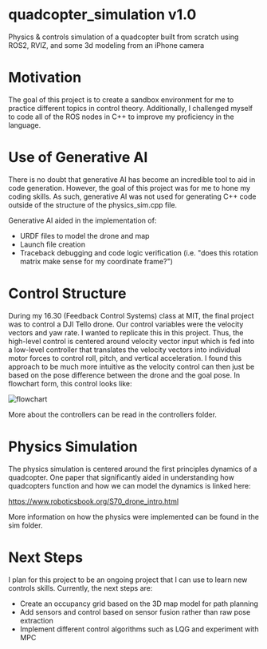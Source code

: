 # quadcopter_simulation v1.0
Physics &amp; controls simulation of a quadcopter built from scratch using ROS2, RVIZ, and some 3d modeling from an iPhone camera

# Motivation

The goal of this project is to create a sandbox environment for me to practice different topics in control theory. Additionally, I challenged myself to code all of the ROS nodes in C++ to improve my proficiency in the language.

# Use of Generative AI

There is no doubt that generative AI has become an incredible tool to aid in code generation. However, the goal of this project was for me to hone my coding skills. As such, generative AI was not used for generating C++ code outside of the structure of the physics_sim.cpp file.

Generative AI aided in the implementation of:

- URDF files to model the drone and map
- Launch file creation
- Traceback debugging and code logic verification (i.e. "does this rotation matrix make sense for my coordinate frame?")

# Control Structure

During my 16.30 (Feedback Control Systems) class at MIT, the final project was to control a DJI Tello drone. Our control variables were the velocity vectors and yaw rate. I wanted to replicate this in this project. Thus, the high-level control is centered around velocity vector input which is fed into a low-level controller that translates the velocity vectors into individual motor forces to control roll, pitch, and vertical acceleration. I found this approach to be much more intuitive as the velocity control can then just be based on the pose difference between the drone and the goal pose. In flowchart form, this control looks like:

![flowchart](https://github.com/user-attachments/assets/72e4a0de-c771-4d85-a82d-be261a7b5fcf)

More about the controllers can be read in the controllers folder.

# Physics Simulation

The physics simulation is centered around the first principles dynamics of a quadcopter. One paper that significantly aided in understanding how quadcopters function and how we can model the dynamics is linked here:

https://www.roboticsbook.org/S70_drone_intro.html

More information on how the physics were implemented can be found in the sim folder.

# Next Steps

I plan for this project to be an ongoing project that I can use to learn new controls skills. Currently, the next steps are:

- Create an occupancy grid based on the 3D map model for path planning
- Add sensors and control based on sensor fusion rather than raw pose extraction
- Implement different control algorithms such as LQG and experiment with MPC
